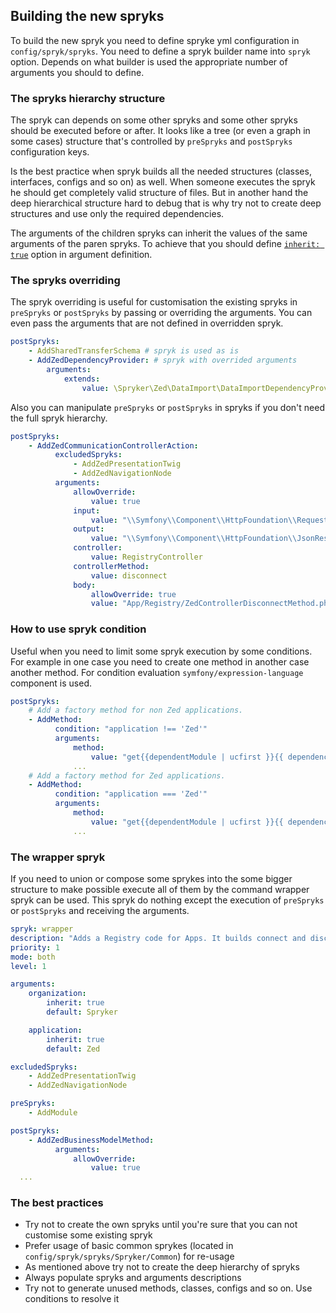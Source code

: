 ## Building the new spryks


To build the new spryk you need to define spryke yml configuration in `config/spryk/spryks`. You need to define a spryk builder name into `spryk` option.
Depends on what builder is used the appropriate number of arguments you should to define.

### The spryks hierarchy structure

The spryk can depends on some other spryks and some other spryks should be executed before or after. It looks like a tree (or even a graph in some cases) structure that's controlled by
`preSpryks` and `postSpryks` configuration keys.

Is the best practice when spryk builds all the needed structures (classes, interfaces, configs and so on) as well. When someone executes the spryk he should get completely valid structure of files.
But in another hand the deep hierarchical structure hard to debug that is why try not to create deep structures and use only the required dependencies.

The arguments of the children spryks can inherit the values of the same arguments of the paren spryks. To achieve that you should define [`inherit: true`](/docs/spryk_configuration_reference.md#inherit) option in argument definition.

### The spryks overriding

The spryk overriding is useful for customisation the existing spryks in `preSpryks` or `postSpryks` by passing or overriding the arguments. You can even pass the arguments that are not defined in overridden spryk.
```yaml
postSpryks:
    - AddSharedTransferSchema # spryk is used as is
    - AddZedDependencyProvider: # spryk with overrided arguments
        arguments:
            extends:
                value: \Spryker\Zed\DataImport\DataImportDependencyProvider
```

Also you can manipulate `preSpryks` or `postSpryks` in spryks if you don't need the full spryk hierarchy.

```yaml
postSpryks:
    - AddZedCommunicationControllerAction:
          excludedSpryks:
              - AddZedPresentationTwig
              - AddZedNavigationNode
          arguments:
              allowOverride:
                  value: true
              input:
                  value: "\\Symfony\\Component\\HttpFoundation\\Request $request"
              output:
                  value: "\\Symfony\\Component\\HttpFoundation\\JsonResponse"
              controller:
                  value: RegistryController
              controllerMethod:
                  value: disconnect
              body:
                  allowOverride: true
                  value: "App/Registry/ZedControllerDisconnectMethod.php.twig"
```

### How to use spryk condition

Useful when you need to limit some spryk execution by some conditions. For example in one case you need to create one method in another case another method.
For condition evaluation `symfony/expression-language` component is used.

```yaml
postSpryks:
    # Add a factory method for non Zed applications.
    - AddMethod:
          condition: "application !== 'Zed'"
          arguments:
              method:
                  value: "get{{dependentModule | ucfirst }}{{ dependencyType | ucfirst }}"
              ...
    # Add a factory method for Zed applications.
    - AddMethod:
          condition: "application === 'Zed'"
          arguments:
              method:
                  value: "get{{dependentModule | ucfirst }}{{ dependencyType | ucfirst }}"
              ...
```
### The wrapper spryk

If you need to union or compose some sprykes into the some bigger structure to make possible execute all of them by the command wrapper spryk can be used.
This spryk do nothing except the execution of `preSpryks` or `postSpryks` and receiving the arguments.

```yaml
spryk: wrapper
description: "Adds a Registry code for Apps. It builds connect and disconnect logic."
priority: 1
mode: both
level: 1

arguments:
    organization:
        inherit: true
        default: Spryker

    application:
        inherit: true
        default: Zed

excludedSpryks:
    - AddZedPresentationTwig
    - AddZedNavigationNode

preSpryks:
    - AddModule

postSpryks:
    - AddZedBusinessModelMethod:
          arguments:
              allowOverride:
                  value: true
  ...
```

### The best practices

- Try not to create the own spryks until you're sure that you can not customise some existing spryk
- Prefer usage of basic common sprykes (located in `config/spryk/spryks/Spryker/Common`) for re-usage
- As mentioned above try not to create the deep hierarchy of spryks
- Always populate spryks and arguments descriptions
- Try not to generate unused methods, classes, configs and so on. Use conditions to resolve it
